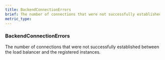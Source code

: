 ```yaml
---
title: BackendConnectionErrors
brief: The number of connections that were not successfully established between the load balancer and the registered instances.
metric_type:
---
```

### BackendConnectionErrors

The number of connections that were not successfully established between the load balancer and the registered instances.
